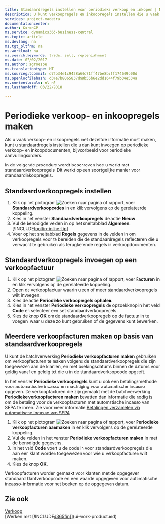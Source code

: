 ```yaml
---
title: Standaardregels instellen voor periodieke verkoop en inkopen | Microsoft Docs
description: U kunt verkoopregels en inkoopregels instellen die u vaak maakt en deze vervolgens invoeren op verkoop- en inkoopdocumenten om de regels snel te vullen met standaardgegevens.
services: project-madeira
documentationcenter: 
author: SorenGP
ms.service: dynamics365-business-central
ms.topic: article
ms.devlang: na
ms.tgt_pltfrm: na
ms.workload: na
ms.search.keywords: trade, sell, replenishment
ms.date: 07/02/2017
ms.author: sgroespe
ms.translationtype: HT
ms.sourcegitcommit: d7fb34e1c9428a64c71ff47be8bcff174649c00d
ms.openlocfilehash: d3ce7b8065837d98b55b6e2dd1644f79b34e534a
ms.contentlocale: nl-nl
ms.lasthandoff: 03/22/2018

---
```

# <a name="create-recurring-sales-and-purchase-lines"></a>Periodieke verkoop- en inkoopregels maken
Als u vaak verkoop- en inkoopregels met dezelfde informatie moet maken, kunt u standaardregels instellen die u dan kunt invoegen op periodieke verkoop- en inkoopdocumenten, bijvoorbeeld voor periodieke aanvullingsorders.  

In de volgende procedure wordt beschreven hoe u werkt met standaardverkoopregels. Dit werkt op een soortgelijke manier voor standaardinkoopregels.  

## <a name="to-set-up-standard-sales-lines"></a>Standaardverkoopregels instellen  
1. Klik op het pictogram ![Zoeken naar pagina of rapport](media/ui-search/search_small.png "pictogram Zoeken naar pagina of rapport"), voer **Standaardverkoopcodes** in en klik vervolgens op de gerelateerde koppeling.  
2. Kies in het venster **Standaardverkoopregels** de actie **Nieuw**.  
3. Vul de benodigde velden in op het sneltabblad **Algemeen**. [!INCLUDE[tooltip-inline-tip](includes/tooltip-inline-tip_md.md)]  
4. Voer op het sneltabblad **Regels** gegevens in de velden in om verkoopregels voor te bereiden die de standaardregels reflecteren die u verwacht te gebruiken als terugkerende regels in verkoopdocumenten.  

## <a name="to-insert-standard-sales-lines-on-a-sales-invoice"></a>Standaardverkoopregels invoegen op een verkoopfactuur
1. Klik op het pictogram ![Zoeken naar pagina of rapport](media/ui-search/search_small.png "pictogram Zoeken naar pagina of rapport"), voer **Facturen** in en klik vervolgens op de gerelateerde koppeling.
2. Open de verkoopfactuur waarin u een of meer standaardverkoopregels wilt invoegen.
3. Kies de actie **Periodieke verkoopregels ophalen**.
4. Kies in het venster **Periodieke verkoopregels** de opzoekknop in het veld **Code** en selecteer een set standaardverkoopregels.
5. Kies de knop **OK** om de standaardverkoopregels op de factuur in te voegen, waar u deze zo kunt gebruiken of de gegevens kunt bewerken.

## <a name="to-create-multiple-sales-invoices-based-on-standard-sales-lines"></a>Meerdere verkoopfacturen maken op basis van standaardverkoopregels
U kunt de batchverwerking **Periodieke verkoopfacturen maken** gebruiken om verkoopfacturen te maken volgens de standaardverkoopregels die zijn toegewezen aan de klanten, en met boekingsdatums binnen de datums voor geldig vanaf en geldig tot die u in de standaardverkoopcode opgeeft.

In het venster **Periodieke verkoopregels** kunt u ook een betalingsmethode voor automatische incasso en machtiging voor automatische incasso opgeven. De verkoopfacturen die zijn gemaakt met de batchverwerking **Periodieke verkoopfacturen maken** bevatten dan informatie die nodig is om de betaling voor de verkoopfacturen met automatische incasso van SEPA te innen. Zie voor meer informatie [Betalingen verzamelen via automatische incasso van SEPA](finance-collect-payments-with-sepa-direct-debit.md).

1. Klik op het pictogram ![Zoeken naar pagina of rapport](media/ui-search/search_small.png "pictogram Zoeken naar pagina of rapport"), voer **Periodieke verkoopfacturen aanmaken** in en klik vervolgens op de gerelateerde koppeling.
2. Vul de velden in het venster **Periodieke verkoopfacturen maken** in met de benodigde gegevens.
3. In het veld **Code** voert u de code in voor standaardverkoopregels die aan een klant worden toegewezen voor wie u verkoopfacturen wilt maken.
4. Kies de knop **OK**.

Verkoopfacturen worden gemaakt voor klanten met de opgegeven standaard klantverkoopcode en een waarde opgegeven voor automatische incasso-informatie voor het boeken op de opgegeven datum.

## <a name="see-also"></a>Zie ook  
[Verkoop](sales-manage-sales.md)  
[Werken met [!INCLUDE[d365fin](includes/d365fin_md.md)]](ui-work-product.md)

